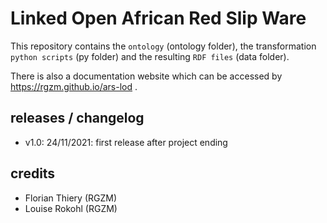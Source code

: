 # Linked Open African Red Slip Ware 
        
This repository contains the `ontology` (ontology folder), the transformation `python scripts` (py folder) and the resulting `RDF files` (data folder).
                
There is also a documentation website which can be accessed by <https://rgzm.github.io/ars-lod> .
  
## releases / changelog 

-   v1.0: 24/11/2021: first release after project ending

## credits

-   Florian Thiery (RGZM)
-   Louise Rokohl (RGZM)
